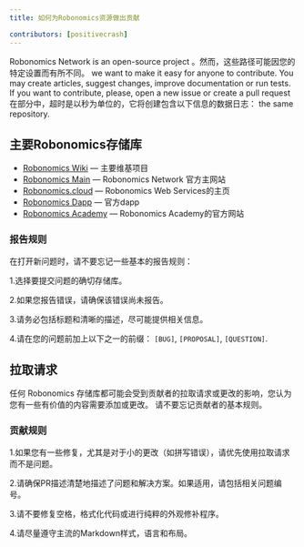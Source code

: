 ```yaml
---
title: 如何为Robonomics资源做出贡献

contributors: [positivecrash]
---
```


Robonomics Network is an open-source project 。然而，这些路径可能因您的特定设置而有所不同。 we want to make it easy for anyone to contribute. You may create articles, suggest changes, improve documentation or run tests. If you want to contribute, please, open a new issue or create a pull request 在部分中，超时是以秒为单位的，它将创建包含以下信息的数据日志： the same repository.

## 主要Robonomics存储库 

- [Robonomics Wiki](https://github.com/airalab/robonomics-wiki) — 主要维基项目
- [Robonomics Main](https://github.com/airalab/robonomics.network) —  Robonomics Network 官方主网站
- [Robonomics.cloud](https://github.com/airalab/robonomics.cloud) — Robonomics Web Services的主页
- [Robonomics Dapp](https://github.com/airalab/dapp.robonomics.network) — 官方dapp
- [Robonomics Academy](https://github.com/airalab/robonomics.academy) — Robonomics Academy的官方网站

### 报告规则

在打开新问题时，请不要忘记一些基本的报告规则：

1.选择要提交问题的确切存储库。

2.如果您报告错误，请确保该错误尚未报告。

3.请务必包括标题和清晰的描述，尽可能提供相关信息。

4.请在您的问题前加上以下之一的前缀： `[BUG]`, `[PROPOSAL]`, `[QUESTION]`.


## 拉取请求

任何 Robonomics 存储库都可能会受到贡献者的拉取请求或更改的影响，您认为您有一些有价值的内容需要添加或更改。 请不要忘记贡献者的基本规则。

### 贡献规则

1.如果您有一些修复，尤其是对于小的更改（如拼写错误），请优先使用拉取请求而不是问题。

2.请确保PR描述清楚地描述了问题和解决方案。如果适用，请包括相关问题编号。

3.请不要修复空格，格式化代码或进行纯粹的外观修补程序。

4.请尽量遵守主流的Markdown样式，语言和布局。


